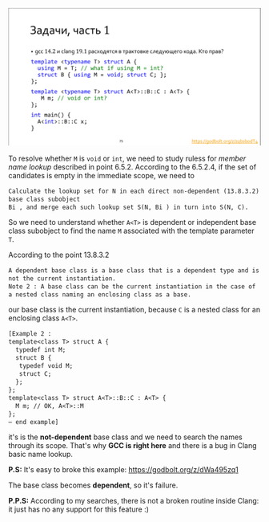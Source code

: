 ![task_1](pics/task_1.png)

To resolve whether `M` is `void` or `int`, we need to study ruless for *member name lookup* described in point 6.5.2. According to the 6.5.2.4, if the set of candidates is empty in the immediate scope, we need to 

```
Calculate the lookup set for N in each direct non-dependent (13.8.3.2) base class subobject
Bi , and merge each such lookup set S(N, Bi ) in turn into S(N, C).
```

So we need to understand whether `A<T>` is dependent or independent base class subobject to find the name `M` 
associated with the template parameter `T`.

According to the point 13.8.3.2

```
A dependent base class is a base class that is a dependent type and is not the current instantiation.
Note 2 : A base class can be the current instantiation in the case of a nested class naming an enclosing class as a base.
```

our base class is the current instantiation, because `C` is a nested class for an enclosing class `A<T>`.

```
[Example 2 :
template<class T> struct A {
  typedef int M;
  struct B {
   typedef void M;
   struct C;
  };
};
template<class T> struct A<T>::B::C : A<T> {
  M m; // OK, A<T>::M
};
— end example]
```

 
it's is the **not-dependent** base class and we need to search the names through its scope. That's why **GCC is right here** and there is a bug in Clang basic name lookup.  

**P.S:**
It's easy to broke this example: https://godbolt.org/z/dWa495zq1

The base class becomes **dependent**, so it's failure.

**P.P.S:**
According to my searches, there is not a broken routine inside Clang: it just has no any support for this feature :)